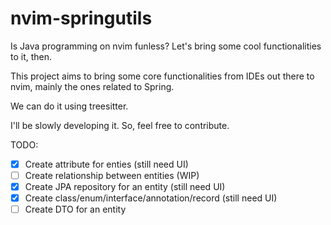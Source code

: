 # nvim-springutils
Is Java programming on nvim funless? Let's bring some cool functionalities to it, then.

This project aims to bring some core functionalities from IDEs out there to nvim, mainly the ones related to Spring.

We can do it using treesitter.

I'll be slowly developing it. So, feel free to contribute.

TODO:
- [x] Create attribute for enties (still need UI)
- [ ] Create relationship between entities (WIP)
- [x] Create JPA repository for an entity (still need UI)
- [x] Create class/enum/interface/annotation/record (still need UI)
- [ ] Create DTO for an entity 
